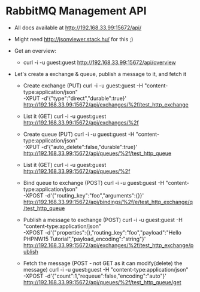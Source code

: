 RabbitMQ Management API
=======================

 - All docs available at http://192.168.33.99:15672/api/
 
 - Might need http://jsonviewer.stack.hu/ for this ;)

 - Get an overview:
    - curl -i -u guest:guest http://192.168.33.99:15672/api/overview

 - Let's create a exchange & queue, publish a message to it, and fetch it
    - Create exchange (PUT)
        curl -i -u guest:guest -H "content-type:application/json" \
            -XPUT -d'{"type":"direct","durable":true}' \
            http://192.168.33.99:15672/api/exchanges/%2f/test_http_exchange
            
    - List it (GET)
        curl -i -u guest:guest http://192.168.33.99:15672/api/exchanges/%2f
          
    - Create queue (PUT)
        curl -i -u guest:guest -H "content-type:application/json" \
            -XPUT -d'{"auto_delete":false,"durable":true}' \
            http://192.168.33.99:15672/api/queues/%2f/test_http_queue
            
    - List it (GET)
        curl -i -u guest:guest http://192.168.33.99:15672/api/queues/%2f
            
    - Bind queue to exchange (POST)
        curl -i -u guest:guest -H "content-type:application/json" \
            -XPOST -d'{"routing_key":"foo","arguments":{}}' \
            http://192.168.33.99:15672/api/bindings/%2f/e/test_http_exchange/q/test_http_queue

    - Publish a message to exchange (POST)
        curl -i -u guest:guest -H "content-type:application/json" \
            -XPOST -d'{"properties":{},"routing_key":"foo","payload":"Hello PHPNW15 Tutorial","payload_encoding":"string"}' \
            http://192.168.33.99:15672/api/exchanges/%2f/test_http_exchange/publish

    - Fetch the message (POST - not GET as it can modify(delete) the message)
        curl -i -u guest:guest -H "content-type:application/json" \
            -XPOST -d'{"count":1,"requeue":false,"encoding":"auto"}' \
            http://192.168.33.99:15672/api/queues/%2f/test_http_queue/get

